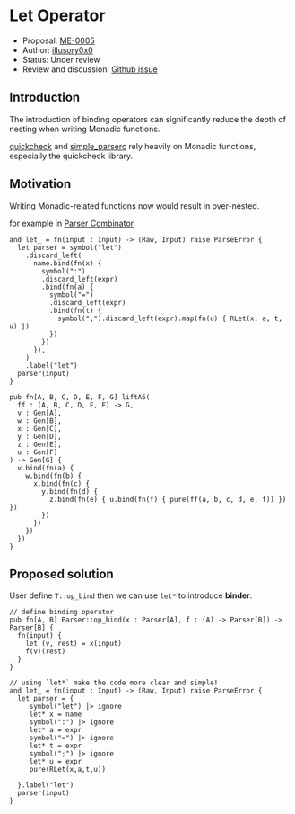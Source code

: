 # Let Operator

* Proposal: [ME-0005](https://github.com/illusory0x0/moonbit-evolution/blob/0005-let-operator/proposals/0005-let-operator.mbt.md)
* Author: [illusory0x0](https://github.com/illusory0x0)
* Status: Under review
* Review and discussion: [Github issue](https://github.com/moonbitlang/moonbit-evolution/pull/6)

## Introduction

The introduction of binding operators can significantly reduce the depth of nesting when writing Monadic functions.

[quickcheck](https://github.com/moonbitlang/quickcheck/blob/main/src/gen.mbt#L141) and [simple_parserc](https://github.com/moonbit-community/simple_parserc/blob/master/src/monadic.mbt#L2)
rely heavily on Monadic functions, especially the quickcheck library.


## Motivation

Writing Monadic-related functions now would result in over-nested.

for example in [Parser Combinator](https://github.com/moonbit-community/elaboration_zoo.mbt/blob/master/src/03-holes/parser.mbt#L55-L139)

```moonbit 
and let_ = fn(input : Input) -> (Raw, Input) raise ParseError {
  let parser = symbol("let")
    .discard_left(
      name.bind(fn(x) {
        symbol(":")
        .discard_left(expr)
        .bind(fn(a) {
          symbol("=")
          .discard_left(expr)
          .bind(fn(t) {
            symbol(";").discard_left(expr).map(fn(u) { RLet(x, a, t, u) })
          })
        })
      }),
    )
    .label("let")
  parser(input)
}
```

```moonbit 
pub fn[A, B, C, D, E, F, G] liftA6(
  ff : (A, B, C, D, E, F) -> G,
  v : Gen[A],
  w : Gen[B],
  x : Gen[C],
  y : Gen[D],
  z : Gen[E],
  u : Gen[F]
) -> Gen[G] {
  v.bind(fn(a) {
    w.bind(fn(b) {
      x.bind(fn(c) {
        y.bind(fn(d) {
          z.bind(fn(e) { u.bind(fn(f) { pure(ff(a, b, c, d, e, f)) }) })
        })
      })
    })
  })
}
```

## Proposed solution

User define `T::op_bind` then we can use `let*` to introduce **binder**.


```moonbit 
// define binding operator
pub fn[A, B] Parser::op_bind(x : Parser[A], f : (A) -> Parser[B]) -> Parser[B] {
  fn(input) {
    let (v, rest) = x(input)
    f(v)(rest)
  }
}

// using `let*` make the code more clear and simple!
and let_ = fn(input : Input) -> (Raw, Input) raise ParseError {
  let parser = {
     symbol("let") |> ignore 
     let* x = name 
     symbol(":") |> ignore 
     let* a = expr 
     symbol("=") |> ignore 
     let* t = expr 
     symbol(";") |> ignore 
     let* u = expr 
     pure(RLet(x,a,t,u))

  }.label("let")
  parser(input)
}
```